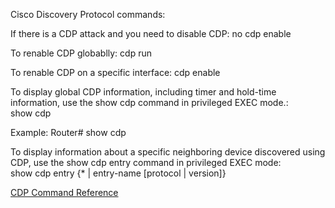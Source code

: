 Cisco Discovery Protocol commands:

If there is a CDP attack and you need to disable CDP:
no cdp enable

To renable CDP globablly:
cdp run

To renable CDP on a specific interface:
cdp enable

To display global CDP information, including timer and hold-time information, use the show cdp command in privileged EXEC mode.:<br>
show cdp

Example:
Router# show cdp

To display information about a specific neighboring device discovered using CDP, use the show cdp entry command in privileged EXEC mode:<br>
show cdp entry {* | entry-name [protocol | version]}


[CDP Command Reference](https://www.cisco.com/c/en/us/td/docs/optical/cpt/r9_5/command/reference/cpt95_cr/cpt95_cr_chapter_01101.pdf)
